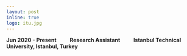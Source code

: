 ```yaml
---
layout: post
inline: true
logo: itu.jpg
---
```


<b>Jun 2020 - Present&emsp;&emsp;&ensp;Research Assistant&emsp;&emsp;&ensp;Istanbul Technical University, Istanbul, Turkey</b>
